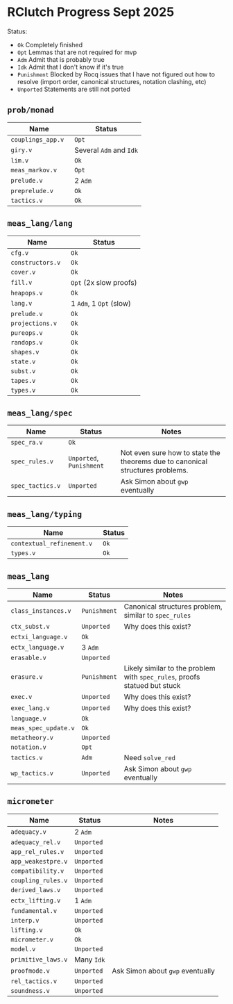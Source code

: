 # RClutch Progress Sept 2025

Status: 
- `Ok` Completely finished
- `Opt` Lemmas that are not required for mvp 
- `Adm` Admit that is probably true
- `Idk` Admit that I don't know if it's true
- `Punishment` Blocked by Rocq issues that I have not figured out how to resolve (import order, canonical structures, notation clashing, etc)
- `Unported` Statements are still not ported

## `prob/monad`

| Name                 | Status                  |
|----------------------|-------------------------|
| ``couplings_app.v `` | `Opt`                   |
| ``giry.v          `` | Several `Adm` and `Idk` |
| ``lim.v           `` | `Ok`                    |
| ``meas_markov.v   `` | `Opt`                   |
| ``prelude.v       `` | 2 `Adm`                 |
| ``preprelude.v    `` | `Ok`                    |
| ``tactics.v       `` | `Ok`                    |

## `meas_lang/lang`

| Name                | Status                  |
|---------------------|-------------------------|
| ``cfg.v ``          | `Ok`                    |
| ``constructors.v `` | `Ok`                    |
| ``cover.v ``        | `Ok`                    |
| ``fill.v``          | `Opt` (2x slow proofs)  |
| ``heapops.v ``      | `Ok`                    |
| ``lang.v``          | 1 `Adm`, 1 `Opt` (slow) |
| ``prelude.v``       | `Ok`                    |
| ``projections.v``   | `Ok`                    |
| ``pureops.v``       | `Ok`                    |
| ``randops.v``       | `Ok`                    |
| ``shapes.v``        | `Ok`                    |
| ``state.v``         | `Ok`                    |
| ``subst.v``         | `Ok`                    |
| ``tapes.v``         | `Ok`                    |
| ``types.v``         | `Ok`                    |
    
## `meas_lang/spec`

| Name                | Status                   | Notes                                                                         |
|---------------------|--------------------------|-------------------------------------------------------------------------------|
| ``spec_ra.v ``      | `Ok`                     |                                                                               |
| ``spec_rules.v ``   | `Unported`, `Punishment` | Not even sure how to state the theorems due to canonical structures problems. |
| ``spec_tactics.v `` | `Unported`               | Ask Simon about `gwp` eventually                                              |

## `meas_lang/typing`

| Name                         | Status |
|------------------------------|--------|
| ``contextual_refinement.v `` | `Ok`   |
| ``types.v ``                 | `Ok`   |


## `meas_lang`

| Name                   | Status       | Notes                                                                     |
|------------------------|--------------|---------------------------------------------------------------------------|
| ``class_instances.v `` | `Punishment` | Canonical structures problem, similar to `spec_rules`                     |
| ``ctx_subst.v``        | `Unported`   | Why does this exist?                                                      |
| ``ectxi_language.v``   | `Ok`         |                                                                           |
| ``ectx_language.v``    | 3 `Adm`      |                                                                           |
| ``erasable.v``         | `Unported`   |                                                                           |
| ``erasure.v``          | `Punishment` | Likely similar to the problem with `spec_rules`, proofs statued but stuck |
| ``exec.v``             | `Unported`   | Why does this exist?                                                      |
| ``exec_lang.v``        | `Unported`   | Why does this exist?                                                      |
| ``language.v``         | `Ok`         |                                                                           |
| ``meas_spec_update.v`` | `Ok`         |                                                                           |
| ``metatheory.v``       | `Unported`   |                                                                           |
| ``notation.v``         | `Opt`        |                                                                           |
| ``tactics.v``          | `Adm`        | Need `solve_red`                                                          |
| ``wp_tactics.v``       | `Unported`   | Ask Simon about `gwp` eventually                                          |


## `micrometer`

| Name                 | Status     | Notes                            |
|----------------------|------------|----------------------------------|
| ``adequacy.v ``      | 2 `Adm`    |                                  |
| ``adequacy_rel.v ``  | `Unported` |                                  |
| ``app_rel_rules.v `` | `Unported` |                                  |
| ``app_weakestpre.v`` | `Unported` |                                  |
| ``compatibility.v``  | `Unported` |                                  |
| ``coupling_rules.v`` | `Unported` |                                  |
| ``derived_laws.v``   | `Unported` |                                  |
| ``ectx_lifting.v``   | 1 `Adm`    |                                  |
| ``fundamental.v``    | `Unported` |                                  |
| ``interp.v``         | `Unported` |                                  |
| ``lifting.v``        | `Ok`       |                                  |
| ``micrometer.v``     | `Ok`       |                                  |
| ``model.v``          | `Unported` |                                  |
| ``primitive_laws.v`` | Many `Idk` |                                  |
| ``proofmode.v``      | `Unported` | Ask Simon about `gwp` eventually |
| ``rel_tactics.v``    | `Unported` |                                  |
| ``soundness.v``      | `Unported` |                                  |
